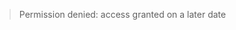 > Permission denied: access granted on a later date


<!-- # Data Confidentiality


## Watch: the 5 safes of secure access to confidential data

<iframe width="560" height="315" src="https://www.youtube.com/embed/Mln9T52mwj0?rel=0&amp;showinfo=0" frameborder="0" allow="autoplay; encrypted-media" allowfullscreen></iframe>

## Read: How do we implement the 5 safes in our lab?
### The five safes at the ChildLangLab
safe data - we keep data safe by storing is safely and keeping our data collection machines safe

safe projects - as we learned in the protection of human subjects module, all of our research is approved by the IRB, including the data we collect and the data managagment plan.

safe people - to work one of our projects, you must belong to a trusted institution, pass this training course, and sign something that says you'll keep doing this.

safe settings: our lab  location; locked location for our machines.  some of our machines get to travel. we have to take good care of them to make sure they are not lost or stolen, and lock them up when they are not in use.

safe outputs: data is output by approved individuals with all identifiers removed.  (deductive disclosure); when we share data with our research team, we NEVER share PII, etc.

### What confidential data do we collect?
- PII: only place where name and subjects ID are linked; stored on REDCap.  Access permission levels mean only approved members of the research team have access to the PII, and data accessed from this database has identifiers removed.
- audio and video: record voices or take video of children and adults participating in our research.  Though we don't explicitly ask them any questions that would .  Their voice, their image, or any details they may disclose (we can't control this).  These files are extremely confidential.
- coded data
- datasheets : we write down what happens in the study.  Some questions include where the study was run and what languages the participant speaks. if we ran the child here and they spoke this, they could be identified.
- paper consent forms: contain parent information, child DOB and child name.
- our devices: because we collect PII on our lab machines (laptops and iPads), they are considered to contain confidential information.

### How do we keep these data safe?

Our data management plan.  Where we store the data, what protections are in place, and who is allowed to access what.

you can't take a computer outside the lab;
you can't copy a file to the desktop.
Other people can't use the lab computers, etc.
Describe.

### Guide to confidential data infographic

### Who makes sure we keep our confidential data safe?
very important they you follow our data management plan. If you have any questions, you should ask them.

### What do you need to do?
 -->
